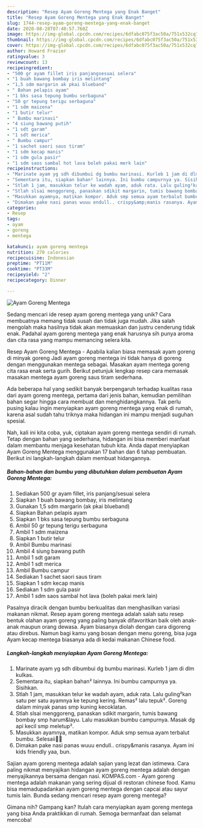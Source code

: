 ```yaml
---
description: "Resep Ayam Goreng Mentega yang Enak Banget"
title: "Resep Ayam Goreng Mentega yang Enak Banget"
slug: 1744-resep-ayam-goreng-mentega-yang-enak-banget
date: 2020-08-28T07:40:57.760Z
image: https://img-global.cpcdn.com/recipes/6dfabc075f3ac50a/751x532cq70/ayam-goreng-mentega-foto-resep-utama.jpg
thumbnail: https://img-global.cpcdn.com/recipes/6dfabc075f3ac50a/751x532cq70/ayam-goreng-mentega-foto-resep-utama.jpg
cover: https://img-global.cpcdn.com/recipes/6dfabc075f3ac50a/751x532cq70/ayam-goreng-mentega-foto-resep-utama.jpg
author: Howard Frazier
ratingvalue: 3
reviewcount: 13
recipeingredient:
- "500 gr ayam fillet iris panjangsesuai selera"
- "1 buah bawang bombay iris melintang"
- "1,5 sdm margarin ak pkai blueband"
- " Bahan pelapis ayam"
- "1 bks sasa tepung bumbu serbaguna"
- "50 gr tepung terigu serbaguna"
- "1 sdm maizena"
- "1 butir telur"
- " Bumbu marinasi"
- "4 siung bawang putih"
- "1 sdt garam"
- "1 sdt merica"
- " Bumbu campur"
- "1 sachet saori saus tiram"
- "1 sdm kecap manis"
- "1 sdm gula pasir"
- "1 sdm saos sambal hot lava boleh pakai merk lain"
recipeinstructions:
- "Marinate ayam yg sdh dibumbui dg bumbu marinasi. Kurleb 1 jam di dlm kulkas."
- "Sementara itu, siapkan bahan² lainnya. Ini bumbu campurnya ya. Sisihkan."
- "Stlah 1 jam, masukkan telur ke wadah ayam, aduk rata. Lalu guling²kan satu per satu ayamnya ke tepung kering. Remas² lalu tepuk². Goreng dalam minyak panas smp kuning kecoklatan."
- "Stlah slsai menggoreng, panaskan sdikit margarin, tumis bawang bombay smp harum&amp;layu. Lalu masukkan bumbu campurnya. Masak dg api kecil smp meletup²."
- "Masukkan ayamnya, matikan kompor. Aduk smp semua ayam terbalut bumbu. Selesaii💃🏻"
- "Dimakan pake nasi panas wuuu endull.. crispy&amp;manis rasanya. Ayam ini kids friendly yaa, bun."
categories:
- Resep
tags:
- ayam
- goreng
- mentega

katakunci: ayam goreng mentega 
nutrition: 270 calories
recipecuisine: Indonesian
preptime: "PT11M"
cooktime: "PT33M"
recipeyield: "2"
recipecategory: Dinner

---
```



![Ayam Goreng Mentega](https://img-global.cpcdn.com/recipes/6dfabc075f3ac50a/751x532cq70/ayam-goreng-mentega-foto-resep-utama.jpg)

Sedang mencari ide resep ayam goreng mentega yang unik? Cara membuatnya memang tidak susah dan tidak juga mudah. Jika salah mengolah maka hasilnya tidak akan memuaskan dan justru cenderung tidak enak. Padahal ayam goreng mentega yang enak harusnya sih punya aroma dan cita rasa yang mampu memancing selera kita.

Resep Ayam Goreng Mentega - Apabila kalian biasa memasak ayam goreng di minyak goreng Jadi ayam goreng mentega ini tidak hanya di goreng dengan menggunakan mentega sebagai. Masakan ayam mentega goreng cita rasa enak serta gurih. Berikut petunjuk lengkap resep cara memasak masakan mentega ayam goreng saus tiram sederhana.

Ada beberapa hal yang sedikit banyak berpengaruh terhadap kualitas rasa dari ayam goreng mentega, pertama dari jenis bahan, kemudian pemilihan bahan segar hingga cara membuat dan menghidangkannya. Tak perlu pusing kalau ingin menyiapkan ayam goreng mentega yang enak di rumah, karena asal sudah tahu triknya maka hidangan ini mampu menjadi suguhan spesial.


Nah, kali ini kita coba, yuk, ciptakan ayam goreng mentega sendiri di rumah. Tetap dengan bahan yang sederhana, hidangan ini bisa memberi manfaat dalam membantu menjaga kesehatan tubuh kita. Anda dapat menyiapkan Ayam Goreng Mentega menggunakan 17 bahan dan 6 tahap pembuatan. Berikut ini langkah-langkah dalam membuat hidangannya.

<!--inarticleads1-->

##### Bahan-bahan dan bumbu yang dibutuhkan dalam pembuatan Ayam Goreng Mentega:

1. Sediakan 500 gr ayam fillet, iris panjang/sesuai selera
1. Siapkan 1 buah bawang bombay, iris melintang
1. Gunakan 1,5 sdm margarin (ak pkai blueband)
1. Siapkan  Bahan pelapis ayam
1. Siapkan 1 bks sasa tepung bumbu serbaguna
1. Ambil 50 gr tepung terigu serbaguna
1. Ambil 1 sdm maizena
1. Siapkan 1 butir telur
1. Ambil  Bumbu marinasi
1. Ambil 4 siung bawang putih
1. Ambil 1 sdt garam
1. Ambil 1 sdt merica
1. Ambil  Bumbu campur
1. Sediakan 1 sachet saori saus tiram
1. Siapkan 1 sdm kecap manis
1. Sediakan 1 sdm gula pasir
1. Ambil 1 sdm saos sambal hot lava (boleh pakai merk lain)


Pasalnya diracik dengan bumbu berkualitas dan menghasilkan variasi makanan nikmat. Resep ayam goreng mentega adalah salah satu resep bentuk olahan ayam goreng yang paling banyak difavoritkan baik oleh anak-anak maupun orang dewasa. Ayam biasanya diolah dengan cara digoreng atau direbus. Namun bagi kamu yang bosan dengan menu goreng, bisa juga Ayam kecap mentega biasanya ada di kedai makanan Chinese food. 

<!--inarticleads2-->

##### Langkah-langkah menyiapkan Ayam Goreng Mentega:

1. Marinate ayam yg sdh dibumbui dg bumbu marinasi. Kurleb 1 jam di dlm kulkas.
1. Sementara itu, siapkan bahan² lainnya. Ini bumbu campurnya ya. Sisihkan.
1. Stlah 1 jam, masukkan telur ke wadah ayam, aduk rata. Lalu guling²kan satu per satu ayamnya ke tepung kering. Remas² lalu tepuk². Goreng dalam minyak panas smp kuning kecoklatan.
1. Stlah slsai menggoreng, panaskan sdikit margarin, tumis bawang bombay smp harum&amp;layu. Lalu masukkan bumbu campurnya. Masak dg api kecil smp meletup².
1. Masukkan ayamnya, matikan kompor. Aduk smp semua ayam terbalut bumbu. Selesaii💃🏻
1. Dimakan pake nasi panas wuuu endull.. crispy&amp;manis rasanya. Ayam ini kids friendly yaa, bun.


Sajian ayam goreng mentega adalah sajian yang lezat dan istimewa. Cara paling nikmat menyajikan hidangan ayam goreng mentega adalah dengan menyajikannya bersama dengan nasi. KOMPAS.com - Ayam goreng mentega adalah makanan yang sering dijual di restoran chinese food. Kamu bisa memadupadankan ayam goreng mentega dengan capcai atau sayur tumis lain. Bunda sedang mencari resep ayam goreng mentega? 

Gimana nih? Gampang kan? Itulah cara menyiapkan ayam goreng mentega yang bisa Anda praktikkan di rumah. Semoga bermanfaat dan selamat mencoba!
